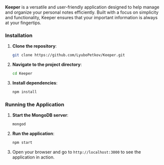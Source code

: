 **Keeper** is a versatile and user-friendly application designed to help manage and organize your personal notes efficiently. Built with a focus on simplicity and functionality, Keeper ensures that your important information is always at your fingertips.

### Installation
1. **Clone the repository**:
   ```bash
   git clone https://github.com/LyuboPetkov/Keeper.git
   ```
2. **Navigate to the project directory**:
   ```bash
   cd Keeper
   ```
3. **Install dependencies**:
   ```bash
   npm install
   ```

### Running the Application
1. **Start the MongoDB server**:
   ```bash
   mongod
   ```
2. **Run the application**:
   ```bash
   npm start
   ```
3. Open your browser and go to `http://localhost:3000` to see the application in action.
